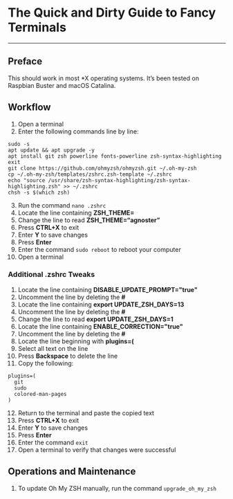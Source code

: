# The Quick and Dirty Guide to Fancy Terminals
- - - -
## Preface
This should work in most *X operating systems. It’s been tested on Raspbian Buster and macOS Catalina.

## Workflow
1. Open a terminal
2. Enter the following commands line by line:
```
sudo -s
apt update && apt upgrade -y
apt install git zsh powerline fonts-powerline zsh-syntax-highlighting
exit
git clone https://github.com/ohmyzsh/ohmyzsh.git ~/.oh-my-zsh
cp ~/.oh-my-zsh/templates/zshrc.zsh-template ~/.zshrc
echo "source /usr/share/zsh-syntax-highlighting/zsh-syntax-highlighting.zsh" >> ~/.zshrc
chsh -s $(which zsh)
```
3. Run the command `nano .zshrc`
4. Locate the line containing **ZSH_THEME=**
5. Change the line to read **ZSH_THEME=“agnoster”**
6. Press **CTRL+X** to exit
7. Enter **Y** to save changes
8. Press **Enter**
9. Enter the command `sudo reboot` to reboot your computer
10. Open a terminal

### Additional .zshrc Tweaks
1. Locate the line containing **DISABLE_UPDATE_PROMPT="true"**
2. Uncomment the line by deleting the **#**
3. Locate the line containing **export UPDATE_ZSH_DAYS=13**
4. Uncomment the line by deleting the **#**
5. Change the line to read **export UPDATE_ZSH_DAYS=1**
6. Locate the line containing **ENABLE_CORRECTION="true"**
7. Uncomment the line by deleting the **#**
8. Locate the line beginning with **plugins=(**
9. Select all text on the line
10. Press **Backspace** to delete the line
11. Copy the following:
```
plugins=(
  git
  sudo
  colored-man-pages
)
```
12. Return to the terminal and paste the copied text
13. Press **CTRL+X** to exit
14. Enter **Y** to save changes
15. Press **Enter**
16. Enter the command `exit`
17. Open a terminal to verify that changes were successful

## Operations and Maintenance
1. To update Oh My ZSH manually, run the command `upgrade_oh_my_zsh`
